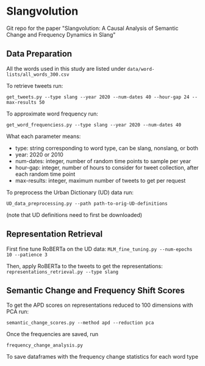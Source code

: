 # Slangvolution
Git repo for the paper "Slangvolution: A Causal Analysis of Semantic Change and Frequency Dynamics in Slang"

## Data Preparation

All the words used in this study are listed under `data/word-lists/all_words_300.csv`

To retrieve tweets run: 

`get_tweets.py --type slang --year 2020 --num-dates 40 --hour-gap 24 --max-results 50`

To approximate word frequency run: 

`get_word_frequenciess.py --type slang --year 2020 --num-dates 40`

What each parameter means: 
- type: string corresponding to word type, can be slang, nonslang, or both
- year: 2020 or 2010
- num-dates: integer, number of random time points to sample per year 
- hour-gap: integer, number of hours to consider for tweet collection, after each random time point 
- max-results: integer, maximum number of tweets to get per request 

To preprocess the Urban Dictionary (UD) data run: 

`UD_data_preprocessing.py --path path-to-orig-UD-definitions`

(note that UD definitions need to first be downloaded)

## Representation Retrieval

First fine tune RoBERTa on the UD data: `MLM_fine_tuning.py --num-epochs 10 --patience 3`

Then, apply RoBERTa to the tweets to get the representations: `representations_retrieval.py --type slang`

## Semantic Change and Frequency Shift Scores

To get the APD scores on representations reduced to 100 dimensions with PCA run:

`semantic_change_scores.py --method apd --reduction pca`

Once the frequencies are saved, run 

`frequency_change_analysis.py`

To save dataframes with the frequency change statistics for each word type 
